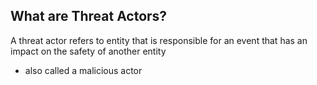 ## What are Threat Actors?
A threat actor refers to entity that is responsible for an event that has an impact on the safety of another entity 
- also called a malicious actor  
